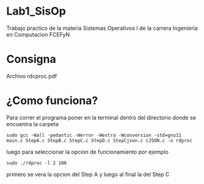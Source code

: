 # Lab1_SisOp
Trabajo practico de la materia Sistemas Operativos I de la carrera Ingenieria en Computacion FCEFyN <br>
# Consigna
Archivo rdcproc.pdf <br>
# ¿Como funciona?
Para correr el programa poner en la terminal dentro del directorio donde se encuentra la carpeta <br>
```
sudo gcc -Wall -pedantic -Werror -Wextra -Wconversion -std=gnu11 main.c StepA.c StepB.c StepC.c StepD.c StepCjson.c cJSON.c -o rdproc

```
luego para seleccionar la opcion de funcionamiento por ejemplo 
```
sudo ./rdproc -l 2 100
```
primero se vera la opcion del Step A y luego al final la del Step C
